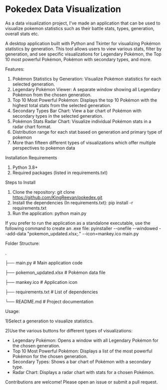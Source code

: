 # Pokedex Data Visualization
As a data visualization project, I've made an application that can be used to visualize pokemon statistics such as their battle stats, types, generation, overall stats etc.

A desktop application built with Python and Tkinter for visualizing Pokémon statistics by generation. This tool allows users to view various stats, filter by generation, and see specific visualizations for Legendary Pokémon, the Top 10 most powerful Pokémon, Pokémon with secondary types, and more.

Features:
1) Pokémon Statistics by Generation: Visualize Pokémon statistics for each selected generation.
2) Legendary Pokémon Viewer: A separate window showing all Legendary Pokémon from the chosen generation.
3) Top 10 Most Powerful Pokémon: Displays the top 10 Pokémon with the highest total stats from the selected generation.
4) Secondary Types Bar Chart: View a bar chart of Pokémon with secondary types in the selected generation.
5) Pokémon Stats Radar Chart: Visualize individual Pokémon stats in a radar chart format.
6) Distribution range for each stat based on generation and primary type of pokemon
7) More than fifteen different types of visualizations which offer multiple perspectives to pokemon data
   
Installation Requirements
1) Python 3.8+
2) Required packages (listed in requirements.txt)

Steps to Install
1) Clone the repository:
     git clone https://github.com/KingReevan/pokedex.git
2) Install the dependencies (In requirements.txt):
     pip install -r requirements.txt
3) Run the application:
     python main.py

If you prefer to run the application as a standalone executable, use the following command to create an .exe file:
pyinstaller --onefile --windowed --add-data "pokemon_updated.xlsx;." --icon=mankey.ico main.py

Folder Structure:

.

├── main.py                  # Main application code

├── pokemon_updated.xlsx     # Pokémon data file

├── mankey.ico               # Application icon

├── requirements.txt         # List of dependencies

└── README.md                # Project documentation


Usage:

1)Select a generation to visualize statistics.

2)Use the various buttons for different types of visualizations:
  + Legendary Pokémon: Opens a window with all Legendary Pokémon for the chosen generation.
  + Top 10 Most Powerful Pokémon: Displays a list of the most powerful Pokémon for the chosen generation.
  + Secondary Types: Shows a bar chart of Pokémon with a secondary type.
  + Radar Chart: Displays a radar chart with stats for a chosen Pokémon.

Contributions are welcome! Please open an issue or submit a pull request.
